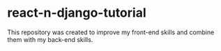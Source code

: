 # react-n-django-tutorial
This repository was created to improve my front-end skills and combine them with my back-end skills.
